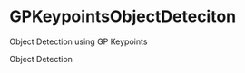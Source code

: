 GPKeypointsObjectDeteciton
==========================

Object Detection using GP Keypoints

Object Detection
